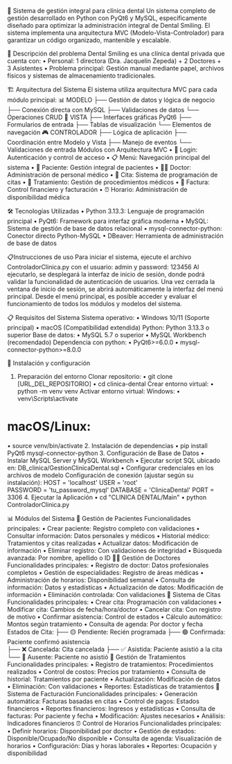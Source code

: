 🏥 Sistema de gestión integral para clínica dental
Un sistema completo de gestión desarrollado en Python con PyQt6 y MySQL, específicamente diseñado para optimizar la administración integral de Dental Smiling. 
El sistema implementa una arquitectura MVC (Modelo-Vista-Controlador) para garantizar un código organizado, mantenible y escalable.

🏥 Descripción del problema
Dental Smiling es una clínica dental privada que cuenta con:
  •	Personal: 1 directora (Dra. Jacquelin Zepeda) + 2 Doctores + 3 Asistentes
  •	Problema principal: Gestión manual mediante papel, archivos físicos y sistemas de almacenamiento tradicionales.

🏗 Arquitectura del Sistema
El sistema utiliza arquitectura MVC para cada módulo principal:
📊 MODELO 
  ├── Gestión de datos y lógica de negocio
  ├── Conexión directa con MySQL
  ├── Validaciones de datos
  └── Operaciones CRUD
👀 VISTA 
  ├── Interfaces gráficas PyQt6
  ├── Formularios de entrada
  ├── Tablas de visualización
  └── Elementos de navegación
🎮 CONTROLADOR 
  ├── Lógica de aplicación
  ├── Coordinación entre Modelo y Vista
  ├── Manejo de eventos
  └── Validaciones de entrada
Módulos con Arquitectura MVC
  •	🔐 Login: Autenticación y control de acceso
  •	📋 Menú: Navegación principal del sistema
  •	👤 Paciente: Gestión integral de pacientes
  •	👨‍⚕️ Doctor: Administración de personal médico
  •	📅 Cita: Sistema de programación de citas
  •	💊 Tratamiento: Gestión de procedimientos médicos
  •	🧾 Factura: Control financiero y facturación
  •	⏰ Horario: Administración de disponibilidad médica

🛠 Tecnologías Utilizadas
  •	Python 3.13.3: Lenguaje de programación principal
  •	PyQt6: Framework para interfaz gráfica moderna
  •	MySQL: Sistema de gestión de base de datos relacional
  •	mysql-connector-python: Conector directo Python-MySQL
  •	DBeaver: Herramienta de administración de base de datos

📋Instrucciones de uso
Para iniciar el sistema, ejecute el archivo ControladorClinica.py con el usuario: admin y password: 123456
Al ejecutarlo, se desplegará la interfaz de inicio de sesión, donde podrá validar la funcionalidad de autenticación de usuarios.
Una vez cerrada la ventana de inicio de sesión, se abrirá automáticamente la interfaz del menú principal.
Desde el menú principal, es posible acceder y evaluar el funcionamiento de todos los módulos y modelos del sistema.

📋 Requisitos del Sistema
Sistema operativo: 
  •	Windows 10/11 (Soporte principal)
  •	macOS (Compatibilidad extendida)
   Python: Python 3.13.3 o superior
 Base de datos:
  •	MySQL 5.7 o superior
  •	MySQL Workbench (recomendado)
Dependencia con python: 
  •	PyQt6>=6.0.0
  •	mysql-connector-python>=8.0.0

🚀 Instalación y configuración
1. Preparación del entorno
  Clonar repositorio:
    •	git clone [URL_DEL_REPOSITORIO]
    •	cd clinica-dental
  Crear entorno virtual:
    •	python -m venv venv
  Activar entorno virtual:
  Windows:
    •	venv\Scripts\activate
  # macOS/Linux:
  •	source venv/bin/activate
2. Instalación de dependencias
    •	pip install PyQt6 mysql-connector-python
3. Configuración de Base de Datos
    •	Instalar MySQL Server y MySQL Workbench
    •	Ejecutar script SQL ubicado en: DB_clinica/GestionClinicaDental.sql
    •	Configurar credenciales en los archivos de modelo
  Configuración de conexión (ajustar según su instalación):
    HOST = 'localhost'
    USER = 'root'  
    PASSWORD = 'tu_password_mysql'
    DATABASE = 'ClinicaDental'
    PORT = 3306
4. Ejecutar la Aplicación
    •	cd "CLINICA DENTAL/Main"
    •	python ControladorClinica.py

📊 Módulos del Sistema
👤 Gestión de Pacientes
Funcionalidades principales:
  •	Crear paciente: Registro completo con validaciones
  •	 Consultar información: Datos personales y médicos
  •	Historial médico: Tratamientos y citas realizadas
  •	Actualizar datos: Modificación de información
  •	Eliminar registro: Con validaciones de integridad
  •	 Búsqueda avanzada: Por nombre, apellido o ID
👨‍⚕️ Gestión de Doctores
Funcionalidades principales:
  •	Registro de doctor: Datos profesionales completos
  •	Gestión de especialidades: Registro de áreas médicas
  •	 Administración de horarios: Disponibilidad semanal
  •	Consulta de información: Datos y estadísticas
  •	Actualización de datos: Modificación de información
  •	Eliminación controlada: Con validaciones
📅 Sistema de Citas
Funcionalidades principales:
  •	Crear cita: Programación con validaciones
  •	Modificar cita: Cambios de fecha/hora/doctor
  •	 Cancelar cita: Con registro de motivo
  •	Confirmar asistencia: Control de estados
  •	Cálculo automático: Montos según tratamiento
  •	Consulta de agenda: Por doctor y fecha
Estados de Cita:
  ├── 🟡 Pendiente: Recién programada
  ├── 🟢 Confirmada: Paciente confirmó asistencia  
  ├── ❌ Cancelada: Cita cancelada
  ├── ✅ Asistida: Paciente asistió a la cita
  └── 🔴 Ausente: Paciente no asistió 
💊 Gestión de Tratamientos
Funcionalidades principales:
  •	Registro de tratamientos: Procedimientos realizados
  •	Control de costos: Precios por tratamiento
  •	 Consulta de historial: Tratamientos por paciente
  •	Actualización: Modificación de datos
  •	Eliminación: Con validaciones
  •	Reportes: Estadísticas de tratamientos
🧾 Sistema de Facturación
Funcionalidades principales:
  •	Generación automática: Facturas basadas en citas
  •	Control de pagos: Estados financieros
  •	Reportes financieros: Ingresos y estadísticas
  •	Consulta de facturas: Por paciente y fecha
  •	Modificación: Ajustes necesarios
  •	Análisis: Indicadores financieros
⏰ Control de Horarios
Funcionalidades principales:
  •	Definir horarios: Disponibilidad por doctor
  •	Gestión de estados: Disponible/Ocupado/No disponible
  •	Consulta de agenda: Visualización de horarios
  •	Configuración: Días y horas laborales
  •	Reportes: Ocupación y disponibilidad
